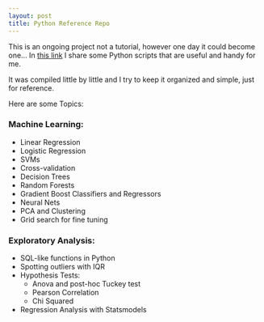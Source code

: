 ```yaml
---
layout: post
title: Python Reference Repo
---
```

This is an ongoing project not a tutorial, however one day it could become one...
In [this link](https://github.com/flaviobossolan/Python-Repo) I share some Python scripts that are useful and handy for me.

It was compiled little by little and I try to keep it organized and simple, just for reference.

Here are some Topics:

### Machine Learning:
- Linear Regression
- Logistic Regression
- SVMs
- Cross-validation
- Decision Trees
- Random Forests
- Gradient Boost Classifiers and Regressors
- Neural Nets
- PCA and Clustering
- Grid search for fine tuning

### Exploratory Analysis:
- SQL-like functions in Python
- Spotting outliers with IQR
- Hypothesis Tests: 
  - Anova and post-hoc Tuckey test
  - Pearson Correlation
  - Chi Squared
- Regression Analysis with Statsmodels

